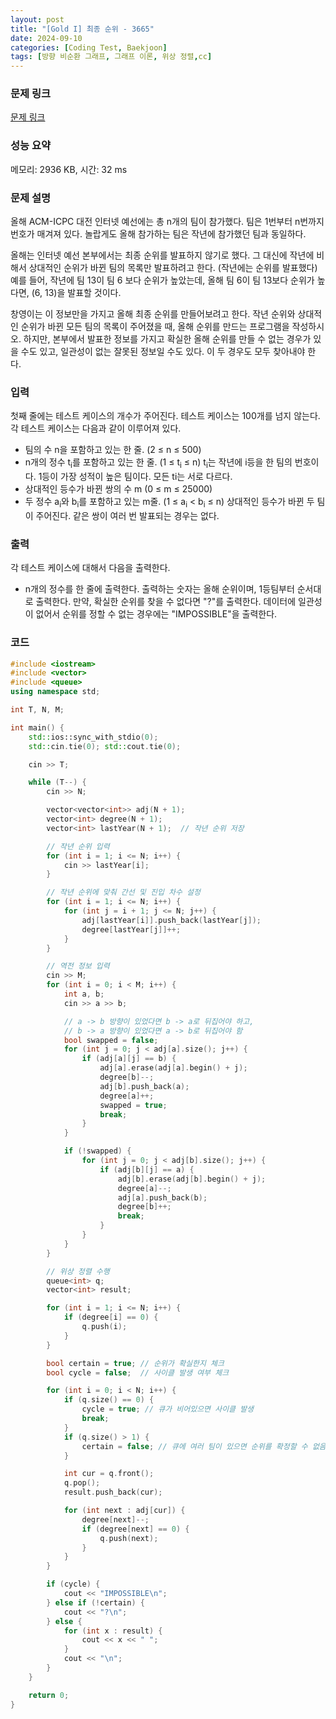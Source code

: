 ```yaml
---
layout: post
title: "[Gold I] 최종 순위 - 3665"
date: 2024-09-10
categories: [Coding Test, Baekjoon]
tags: [방향 비순환 그래프, 그래프 이론, 위상 정렬,cc]
---
```


### 문제 링크

[문제 링크](https://www.acmicpc.net/problem/3665)

### 성능 요약

메모리: 2936 KB, 시간: 32 ms

### 문제 설명

<p>올해 ACM-ICPC 대전 인터넷 예선에는 총 n개의 팀이 참가했다. 팀은 1번부터 n번까지 번호가 매겨져 있다. 놀랍게도 올해 참가하는 팀은 작년에 참가했던 팀과 동일하다.</p>

<p>올해는 인터넷 예선 본부에서는 최종 순위를 발표하지 않기로 했다. 그 대신에 작년에 비해서 상대적인 순위가 바뀐 팀의 목록만 발표하려고 한다. (작년에는 순위를 발표했다) 예를 들어, 작년에 팀 13이 팀 6 보다 순위가 높았는데, 올해 팀 6이 팀 13보다 순위가 높다면, (6, 13)을 발표할 것이다.</p>

<p>창영이는 이 정보만을 가지고 올해 최종 순위를 만들어보려고 한다. 작년 순위와 상대적인 순위가 바뀐 모든 팀의 목록이 주어졌을 때, 올해 순위를 만드는 프로그램을 작성하시오. 하지만, 본부에서 발표한 정보를 가지고 확실한 올해 순위를 만들 수 없는 경우가 있을 수도 있고, 일관성이 없는 잘못된 정보일 수도 있다. 이 두 경우도 모두 찾아내야 한다.</p>

### 입력

 <p>첫째 줄에는 테스트 케이스의 개수가 주어진다. 테스트 케이스는 100개를 넘지 않는다. 각 테스트 케이스는 다음과 같이 이루어져 있다.</p>

<ul>
	<li>팀의 수 n을 포함하고 있는 한 줄. (2 ≤ n ≤ 500)</li>
	<li>n개의 정수 t<sub>i</sub>를 포함하고 있는 한 줄. (1 ≤ t<sub>i</sub> ≤ n) t<sub>i</sub>는 작년에 i등을 한 팀의 번호이다. 1등이 가장 성적이 높은 팀이다. 모든 ti는 서로 다르다.</li>
	<li>상대적인 등수가 바뀐 쌍의 수 m (0 ≤ m ≤ 25000)</li>
	<li>두 정수 a<sub>i</sub>와 b<sub>i</sub>를 포함하고 있는 m줄. (1 ≤ a<sub>i</sub> < b<sub>i</sub> ≤ n) 상대적인 등수가 바뀐 두 팀이 주어진다. 같은 쌍이 여러 번 발표되는 경우는 없다.</li>
</ul>

### 출력

 <p>각 테스트 케이스에 대해서 다음을 출력한다.</p>

<ul>
	<li>n개의 정수를 한 줄에 출력한다. 출력하는 숫자는 올해 순위이며, 1등팀부터 순서대로 출력한다. 만약, 확실한 순위를 찾을 수 없다면 "?"를 출력한다. 데이터에 일관성이 없어서 순위를 정할 수 없는 경우에는 "IMPOSSIBLE"을 출력한다.</li>
</ul>

### 코드

```cc
#include <iostream>
#include <vector>
#include <queue>
using namespace std;

int T, N, M;

int main() {
	std::ios::sync_with_stdio(0);
	std::cin.tie(0); std::cout.tie(0);

	cin >> T;

	while (T--) {
		cin >> N;

		vector<vector<int>> adj(N + 1);
		vector<int> degree(N + 1);
		vector<int> lastYear(N + 1);  // 작년 순위 저장

		// 작년 순위 입력
		for (int i = 1; i <= N; i++) {
			cin >> lastYear[i];
		}

		// 작년 순위에 맞춰 간선 및 진입 차수 설정
		for (int i = 1; i <= N; i++) {
			for (int j = i + 1; j <= N; j++) {
				adj[lastYear[i]].push_back(lastYear[j]);
				degree[lastYear[j]]++;
			}
		}

		// 역전 정보 입력
		cin >> M;
		for (int i = 0; i < M; i++) {
			int a, b;
			cin >> a >> b;

			// a -> b 방향이 있었다면 b -> a로 뒤집어야 하고,
			// b -> a 방향이 있었다면 a -> b로 뒤집어야 함
			bool swapped = false;
			for (int j = 0; j < adj[a].size(); j++) {
				if (adj[a][j] == b) {
					adj[a].erase(adj[a].begin() + j);
					degree[b]--;
					adj[b].push_back(a);
					degree[a]++;
					swapped = true;
					break;
				}
			}

			if (!swapped) {
				for (int j = 0; j < adj[b].size(); j++) {
					if (adj[b][j] == a) {
						adj[b].erase(adj[b].begin() + j);
						degree[a]--;
						adj[a].push_back(b);
						degree[b]++;
						break;
					}
				}
			}
		}

		// 위상 정렬 수행
		queue<int> q;
		vector<int> result;

		for (int i = 1; i <= N; i++) {
			if (degree[i] == 0) {
				q.push(i);
			}
		}

		bool certain = true; // 순위가 확실한지 체크
		bool cycle = false;  // 사이클 발생 여부 체크

		for (int i = 0; i < N; i++) {
			if (q.size() == 0) {
				cycle = true; // 큐가 비어있으면 사이클 발생
				break;
			}
			if (q.size() > 1) {
				certain = false; // 큐에 여러 팀이 있으면 순위를 확정할 수 없음
			}

			int cur = q.front();
			q.pop();
			result.push_back(cur);

			for (int next : adj[cur]) {
				degree[next]--;
				if (degree[next] == 0) {
					q.push(next);
				}
			}
		}

		if (cycle) {
			cout << "IMPOSSIBLE\n";
		} else if (!certain) {
			cout << "?\n";
		} else {
			for (int x : result) {
				cout << x << " ";
			}
			cout << "\n";
		}
	}

	return 0;
}

```
